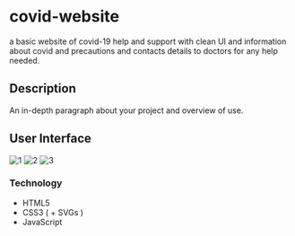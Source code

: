 
# covid-website

a basic website of covid-19 help and support with clean UI and information about covid and precautions and contacts details to doctors for any help needed.

## Description

An in-depth paragraph about your project and overview of use.

## User Interface
![1](https://user-images.githubusercontent.com/86045021/174629040-397eb20f-0cad-450d-848c-a6bf8255ada1.JPG)
![2](https://user-images.githubusercontent.com/86045021/174629061-070f9c35-84de-42ed-bc05-b562221b3f35.JPG)
![3](https://user-images.githubusercontent.com/86045021/174629166-d98c5c6a-5c2b-4585-8b19-55c5aee4f4af.JPG)


### Technology 
- HTML5
- CSS3 ( + SVGs )
- JavaScript
